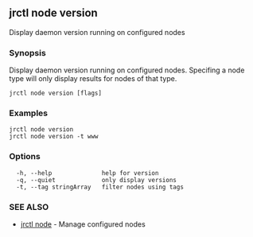 ## jrctl node version

Display daemon version running on configured nodes

### Synopsis

Display daemon version running on configured nodes. Specifing a node type will
only display results for nodes of that type.

```
jrctl node version [flags]
```

### Examples

```
jrctl node version
jrctl node version -t www
```

### Options

```
  -h, --help              help for version
  -q, --quiet             only display versions
  -t, --tag stringArray   filter nodes using tags
```

### SEE ALSO

* [jrctl node](jrctl_node.md)	 - Manage configured nodes


